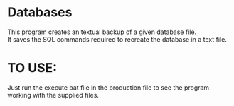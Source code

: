 # Databases

This program creates an textual backup of a given database file. <br />
It saves the SQL commands required to recreate the database in a text file. 

# TO USE: 
  
  Just run the execute bat file in the production file to see the program working with the supplied files. 
